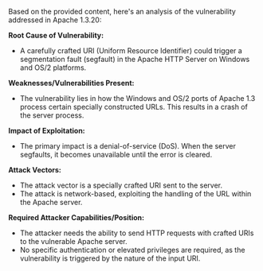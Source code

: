Based on the provided content, here's an analysis of the vulnerability addressed in Apache 1.3.20:

**Root Cause of Vulnerability:**
- A carefully crafted URI (Uniform Resource Identifier) could trigger a segmentation fault (segfault) in the Apache HTTP Server on Windows and OS/2 platforms.

**Weaknesses/Vulnerabilities Present:**
- The vulnerability lies in how the Windows and OS/2 ports of Apache 1.3 process certain specially constructed URLs. This results in a crash of the server process.

**Impact of Exploitation:**
- The primary impact is a denial-of-service (DoS). When the server segfaults, it becomes unavailable until the error is cleared.

**Attack Vectors:**
- The attack vector is a specially crafted URI sent to the server.
- The attack is network-based, exploiting the handling of the URL within the Apache server.

**Required Attacker Capabilities/Position:**
- The attacker needs the ability to send HTTP requests with crafted URIs to the vulnerable Apache server.
- No specific authentication or elevated privileges are required, as the vulnerability is triggered by the nature of the input URI.